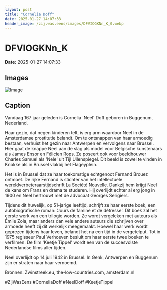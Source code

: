 ```yaml
---
layout: post
title: "Cornelia Doff"
date: 2025-01-27 14:07:33
header_image: /zij.was.eens/images/DFVIOGKNn_K_0.webp
---
```


# DFVIOGKNn_K

**Date:** 2025-01-27 14:07:33

## Images

![Image](/zij.was.eens/images/DFVIOGKNn_K_0.webp)

## Caption

Vandaag 167 jaar geleden is Cornelia 'Neel' Doff geboren in Buggenum, Nederland. 

Haar gezin, dat negen kinderen telt, is erg arm waardoor Neel in de Amsterdamse prostitutie belandt. Om te ontsnappen van haar armoedig bestaan, verhuist het gezin naar Antwerpen en vervolgens naar Brussel. Hier gaat de knappe Neel aan de slag als model voor Belgische kunstenaars als James Ensor en Félicien Rops. Ze poseert ook voor beeldhouwer Charles Samuel als 'Nele' uit Tijl Uilenspiegel. Dit beeld is zowel te vinden in Knokke als in Brussel vlakbij het Flageyplein. 

Het is in Brussel dat ze haar toekomstige echtgenoot Fernand Brouez ontmoet. De rijke Fernand is stichter van het intellectuele wereldverbeteraarstijdschrift La Société Nouvelle. Dankzij hem krijgt Neel de kans om Frans en drama te studeren. Hij overlijdt echter al erg jong in 1900 en Neel hertrouwt met de advocaat Georges Serigiers. 

Tijdens dit huwelijk, op 51-jarige leeftijd, schrijft ze haar eerste boek, een autobiografische roman: 'Jours de famine et de détresse'. Dit boek zal het eerste werk van een trilogie worden. Ze wordt vergeleken met auteurs als Émile Zola, maar anders dan vele andere auteurs die schrijven over armoede heeft zij dit werkelijk meegemaakt. Hoewel haar werk wordt geprezen tijdens haar leven, belandt het na een tijd in de vergetelput. Tot in 1975 regisseur Paul Verhoeven besluit om haar eerste twee boeken te verfilmen. De film 'Keetje Tippel' wordt een van de succesvolste Nederlandse films aller tijden.

Neel overlijdt op 14 juli 1942 in Brussel. In Genk, Antwerpen en Buggenum zijn er straten naar haar vernoemd. 

Bronnen: Zwinstreek.eu, the-low-countries.com, amsterdam.nl 

#ZijWasEens #CorneliaDoff #NeelDoff #KeetjeTippel

